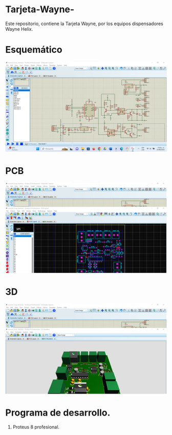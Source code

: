 # Tarjeta-Wayne-
Este repositorio, contiene la Tarjeta Wayne, por los equipos dispensadores Wayne Helix.

# Esquemático
![Image text](https://github.com/jogonzalez90/Tarjeta-Wayne-/blob/main/Esquematico.png)

# PCB
![Image text](https://github.com/jogonzalez90/Tarjeta-Wayne-/blob/main/PCB.png)

# 3D
![Image text](https://github.com/jogonzalez90/Tarjeta-Wayne-/blob/main/3D.png)

# Programa de desarrollo.
1. Proteus 8 profesional.
